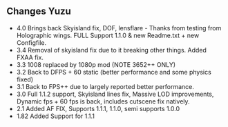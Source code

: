 ## Changes Yuzu
- 4.0 Brings back Skyisland fix, DOF, lensflare - Thanks from testing from Holographic wings. FULL Support 1.1.0 & new Readme.txt + new Configfile.
- 3.4 Removal of skyisland fix due to it breaking other things. Added FXAA fix.
- 3.3 1008 replaced by 1080p mod (NOTE 3652++ ONLY)
- 3.2 Back to DFPS + 60 static (better performance and some physics fixed)
- 3.1 Back to FPS++ due to largely reported better performance.
- 3.0 Full 1.1.2 support, Skyisland lines fix, Massive LOD improvements, Dynamic fps + 60 fps is back, includes cutscene fix natively.
- 2.1 Added AF FIX, Supports 1.1.1, 1.1.0, semi supports 1.0.0
- 1.82 Added Support for 1.1.1
